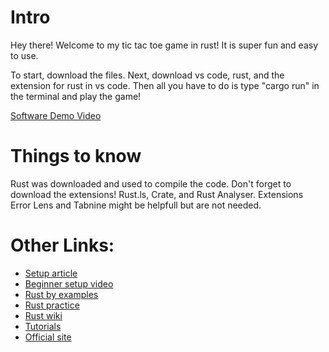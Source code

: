 # Intro

Hey there! Welcome to my tic tac toe game in rust! It is super fun and easy to use. 

To start, download the files. Next, download vs code, rust, and the extension for rust in vs code. Then all you have to do is type "cargo run" in the terminal and play the game!

[Software Demo Video](http://youtube.link.goes.here)

# Things to know

Rust was downloaded and used to compile the code.
Don't forget to download the extensions! Rust.ls, Crate, and Rust Analyser.
Extensions Error Lens and Tabnine might be helpfull but are not needed.

# Other Links:
- [Setup article](https://users.rust-lang.org/t/setting-up-rust-with-vs-code/76907)
- [Beginner setup video](https://www.youtube.com/watch?v=T_KrYLW4jw8)
- [Rust by examples](https://doc.rust-lang.org/rust-by-example/)
- [Rust practice](https://practice.course.rs/)
- [Rust wiki](https://en.wikipedia.org/wiki/Rust_(programming_language))
- [Tutorials](https://www.tutorialspoint.com/rust/index.htm)
- [Official site](https://www.rust-lang.org/)

